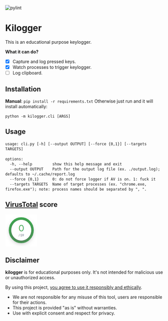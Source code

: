 ![pylint](https://img.shields.io/badge/PyLint-9.89-yellow?logo=python&logoColor=white)
# Kilogger
This is an educational purpose keylogger.

**What it can do?**
- [x] Capture and log pressed keys.
- [x] Watch processes to trigger keylogger.
- [ ] Log clipboard.

## Installation
**Manual**:  `pip install -r requirements.txt`
Otherwise just run and it will install automatically:
```
python -m kilogger.cli [ARGS]
```

## Usage
```
usage: cli.py [-h] [--output OUTPUT] [--force {0,1}] [--targets TARGETS]

options:
  -h, --help         show this help message and exit
  --output OUTPUT    Path for the output log file (ex. ./output.log); defaults to ~/.cache/report.log
  --force {0,1}      0: do not force logger if AV is on. 1: fuck it
  --targets TARGETS  Name of target processes (ex. "chrome.exe, firefox.exe"); note: process names should be separated by ", ".
```

## [VirusTotal](https://www.virustotal.com/gui/home/upload) score
<img src="./static/virus_total_score.PNG" style="width:102px;height:102px"/>

## Disclaimer
**kilogger** is for educational purposes only. It's not intended for malicious use or unauthorized access. 

By using this project, <u>you agree to use it responsibly and ethically</u>.
- We are not responsible for any misuse of this tool, users are responsible for their actions. 
- This project is provided "as is" without warranties. 
- Use with explicit consent and respect for privacy.
